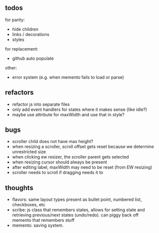 ## todos

for parity:
- hide children
- links / decorations
- styles

for replacement:
- github auto populate

other:
- error system (e.g. when memento fails to load or parse)

## refactors

- refactor js into separate files
- only add event handlers for states where it makes sense (like idle?)
- maybe use attribute for maxWidth and use that in style?

## bugs

- scroller child does not have max height?
- when resizing a scroller, scroll offset gets reset because we determine
  unrestricted size
- when clicking ew resizer, the scroller parent gets selected
- when resizing cursor should always be present
- after editing label, maxWidth may need to be reset (from EW resizing)
- scroller needs to scroll if dragging needs it to

## thoughts

- flavors: same layout types present as bullet point, numbered list, checkboxes, etc
- scribe: js class that remembers states, allows for setting state and retrieving previous/next states (undo/redo). can piggy back off memento that remembers stuff
- memento: saving system.